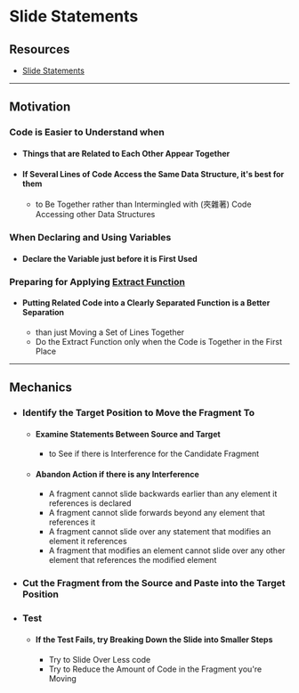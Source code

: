 # Slide Statements


## Resources

- [Slide Statements](https://memberservices.informit.com/my_account/webedition/9780135425664/html/slidestatements.html)


---
## Motivation

### Code is Easier to Understand when 
- #### Things that are Related to Each Other Appear Together
- #### If Several Lines of Code Access the Same Data Structure, it's best for them 
  - to Be Together rather than Intermingled with (夾雜著) Code Accessing 
    other Data Structures

### When Declaring and Using Variables
- #### Declare the Variable just before it is First Used

### Preparing for Applying [Extract Function](https://memberservices.informit.com/my_account/webedition/9780135425664/html/extractfunction.html)
- #### Putting Related Code into a Clearly Separated Function is a Better Separation 
  - than just Moving a Set of Lines Together
  - Do the Extract Function only when the Code is Together in the First Place


---
## Mechanics

- ### Identify the Target Position to Move the Fragment To
  - #### Examine Statements Between Source and Target 
    - to See if there is Interference for the Candidate Fragment
  - #### Abandon Action if there is any Interference
    - A fragment cannot slide backwards earlier than any element it references is declared
    - A fragment cannot slide forwards beyond any element that references it
    - A fragment cannot slide over any statement that modifies an element it references
    - A fragment that modifies an element cannot slide over any other element that references the modified element

- ### Cut the Fragment from the Source and Paste into the Target Position

- ### Test
  - #### If the Test Fails, try Breaking Down the Slide into Smaller Steps
    - Try to Slide Over Less code
    - Try to Reduce the Amount of Code in the Fragment you're Moving
